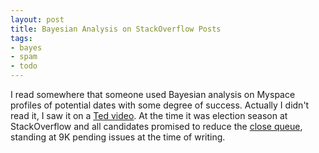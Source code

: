 ```yaml
---
layout: post
title: Bayesian Analysis on StackOverflow Posts
tags:
- bayes
- spam
- todo
---
```


I read somewhere that someone used Bayesian analysis on Myspace profiles of
potential dates with some degree of success. Actually I didn't read it, I saw
it on a [Ted video](http://youtu.be/hqKafI7Amd8). At the time it was election
season at StackOverflow and all candidates promised to reduce the
[close queue](http://stackoverflow.com/review), standing at 9K pending issues
at the time of writing.